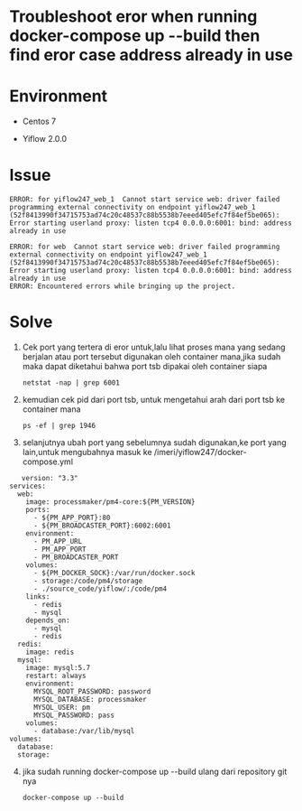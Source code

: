# Troubleshoot eror when running docker-compose up --build then find eror case address already in use

# Environment

- Centos 7

- Yiflow 2.0.0

# Issue

  ```
  ERROR: for yiflow247_web_1  Cannot start service web: driver failed programming external connectivity on endpoint yiflow247_web_1 (52f8413990f34715753ad74c20c48537c88b5538b7eeed405efc7f84ef5be065): Error starting userland proxy: listen tcp4 0.0.0.0:6001: bind: address already in use

  ERROR: for web  Cannot start service web: driver failed programming external connectivity on endpoint yiflow247_web_1 (52f8413990f34715753ad74c20c48537c88b5538b7eeed405efc7f84ef5be065): Error starting userland proxy: listen tcp4 0.0.0.0:6001: bind: address already in use
  ERROR: Encountered errors while bringing up the project.
  ```
# Solve

1. Cek port yang tertera di eror untuk,lalu lihat proses mana yang sedang berjalan atau port tersebut digunakan oleh container mana,jika sudah maka dapat diketahui bahwa port tsb dipakai oleh container siapa

   ```
   netstat -nap | grep 6001
   ```
2. kemudian cek pid dari port tsb, untuk mengetahui arah dari port tsb ke container mana
  
   ```
   ps -ef | grep 1946
   ```
3. selanjutnya ubah port yang sebelumnya sudah digunakan,ke port yang lain,untuk mengubahnya masuk ke /imeri/yiflow247/docker-compose.yml

```
   version: "3.3"
services:
  web:
    image: processmaker/pm4-core:${PM_VERSION}
    ports:
      - ${PM_APP_PORT}:80
      - ${PM_BROADCASTER_PORT}:6002:6001
    environment:
      - PM_APP_URL
      - PM_APP_PORT
      - PM_BROADCASTER_PORT
    volumes:
      - ${PM_DOCKER_SOCK}:/var/run/docker.sock
      - storage:/code/pm4/storage
      - ./source_code/yiflow/:/code/pm4
    links:
      - redis
      - mysql
    depends_on:
      - mysql
      - redis
  redis:
    image: redis
  mysql:
    image: mysql:5.7
    restart: always
    environment:
      MYSQL_ROOT_PASSWORD: password
      MYSQL_DATABASE: processmaker
      MYSQL_USER: pm
      MYSQL_PASSWORD: pass
    volumes:
      - database:/var/lib/mysql
volumes:
  database:
  storage:
```
4. jika sudah running docker-compose up --build ulang dari repository git nya

   ```
   docker-compose up --build
   ```


